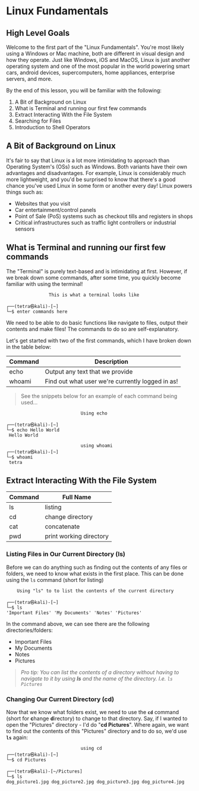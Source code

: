 # Linux Fundamentals

## High Level Goals

Welcome to the first part of the "Linux Fundamentals". You're most likely using a Windows or Mac machine, both are different in visual design and how they operate. Just like Windows, iOS and MacOS, Linux is just another operating system and one of the most popular in the world powering smart cars, android devices, supercomputers, home appliances, enterprise servers, and more.

By the end of this lesson, you will be familiar with the following:
1. A Bit of Background on Linux 
2. What is Terminal and running  our first few commands
3. Extract Interacting With the File System
4. Searching for Files
5. Introduction to Shell Operators

## A Bit of Background on Linux

It's fair to say that Linux is a lot more intimidating to approach than Operating System's (OSs) such as Windows. Both variants have their own advantages and disadvantages. For example, Linux is considerably much more lightweight, and you'd be surprised to know that there's a good chance you've used Linux in some form or another every day! Linux powers things such as:

-   Websites that you visit
-   Car entertainment/control panels
-   Point of Sale (PoS) systems such as checkout tills and registers in shops
-   Critical infrastructures such as traffic light controllers or industrial sensors

## What is Terminal and running  our first few commands

The "Terminal" is purely text-based and is intimidating at first. However, if we break down some commands, after some time, you quickly become familiar with using the terminal!

					This is what a terminal looks like
					
	┌──(tetra㉿kali)-[~]
	└─$ enter commands here

We need to be able to do basic functions like navigate to files, output their contents and make files! The commands to do so are self-explanatory.

Let's get started with two of the first commands, which I have broken down in the table below:

| Command | Description  |
|--|--|
| echo | Output any text that we provide |
| whoami | Find out what user we're currently logged in as! |

>  See the snippets below for an example of each command being used...

								Using echo
	
	┌──(tetra㉿kali)-[~]
	└─$ echo Hello World
	 Hello World
	
								using whoami
	┌──(tetra㉿kali)-[~]
	└─$ whoami 
	 tetra


## Extract Interacting With the File System

|Command| Full Name |
|--|--|
|ls | listing |
| cd | change directory |
| cat | concatenate |
| pwd | print working directory |

### Listing Files in Our Current Directory (ls)

Before we can do anything such as finding out the contents of any files or folders, we need to know what exists in the first place. This can be done using the `ls` command (short for listing)

		Using "ls" to to list the contents of the current directory

	┌──(tetra㉿kali)-[~]
	└─$ ls
	'Important Files' 'My Documents' 'Notes' 'Pictures'
	
In the command above, we can see there are the following directories/folders:
-   Important Files
-   My Documents
-   Notes
-   Pictures

> _Pro tip: You can list the contents of a directory without having to navigate to it by using  **ls**  and the name of the directory. I.e.  `ls Pictures`_

### Changing Our Current Directory (cd)

Now that we know what folders exist, we need to use the **`cd`** command (short for **c**hange **d**irectory) to change to that directory. Say, if I wanted to open the "Pictures" directory - I'd do "**cd Pictures**". Where again, we want to find out the contents of this "Pictures" directory and to do so, we'd use **`ls`** again:

								using cd
	┌──(tetra㉿kali)-[~]
	└─$ cd Pictures
	
	┌──(tetra㉿kali)-[~/Pictures]
	└─$ ls
	dog_picture1.jpg dog_picture2.jpg dog_picture3.jpg dog_picture4.jpg
